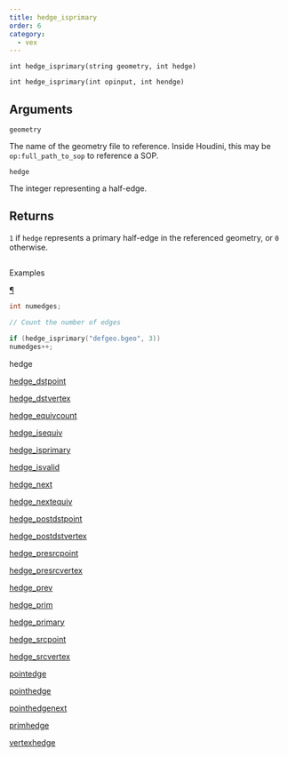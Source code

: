 ```yaml
---
title: hedge_isprimary
order: 6
category:
  - vex
---
```


`int hedge_isprimary(string geometry, int hedge)`

`int hedge_isprimary(int opinput, int hendge)`

## Arguments

`geometry`

The name of the geometry file to reference. Inside Houdini, this may be `op:full_path_to_sop` to reference a SOP.

`hedge`

The integer representing a half-edge.

## Returns

`1` if `hedge` represents a primary half-edge in the referenced geometry, or `0` otherwise.

##

Examples

[¶](#examples)

```c
int numedges;

// Count the number of edges

if (hedge_isprimary("defgeo.bgeo", 3))
numedges++;

```

hedge

[hedge_dstpoint](hedge_dstpoint.html)

[hedge_dstvertex](hedge_dstvertex.html)

[hedge_equivcount](hedge_equivcount.html)

[hedge_isequiv](hedge_isequiv.html)

[hedge_isprimary](hedge_isprimary.html)

[hedge_isvalid](hedge_isvalid.html)

[hedge_next](hedge_next.html)

[hedge_nextequiv](hedge_nextequiv.html)

[hedge_postdstpoint](hedge_postdstpoint.html)

[hedge_postdstvertex](hedge_postdstvertex.html)

[hedge_presrcpoint](hedge_presrcpoint.html)

[hedge_presrcvertex](hedge_presrcvertex.html)

[hedge_prev](hedge_prev.html)

[hedge_prim](hedge_prim.html)

[hedge_primary](hedge_primary.html)

[hedge_srcpoint](hedge_srcpoint.html)

[hedge_srcvertex](hedge_srcvertex.html)

[pointedge](pointedge.html)

[pointhedge](pointhedge.html)

[pointhedgenext](pointhedgenext.html)

[primhedge](primhedge.html)

[vertexhedge](vertexhedge.html)
